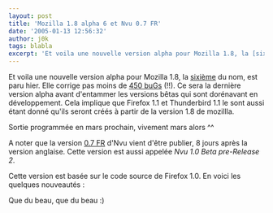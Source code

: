 ```yaml
---
layout: post
title: 'Mozilla 1.8 alpha 6 et Nvu 0.7 FR'
date: '2005-01-13 12:56:32'
author: j0k
tags: blabla
excerpt: 'Et voila une nouvelle version alpha pour Mozilla 1.8, la [sixième](http://ftp.mozilla.org/pub/mozilla.org/mozilla/releases/mozilla1.8a6/) du nom, est paru hier.   Elle corrige pas moins de [450 buGs](http://www.mozilla.org/releases/mozilla1.8a6/changelog.html) (!!).   Ce sera la dernière version alpha avant d''entammer les versions bêtas qui sont      ...'
---
```


Et voila une nouvelle version alpha pour Mozilla 1.8, la [sixième](http://ftp.mozilla.org/pub/mozilla.org/mozilla/releases/mozilla1.8a6/) du nom, est paru hier.   Elle corrige pas moins de [450 buGs](http://www.mozilla.org/releases/mozilla1.8a6/changelog.html) (!!).   Ce sera la dernière version alpha avant d'entammer les versions bêtas qui sont dorénavant en développement. Cela implique que Firefox 1.1 et Thunderbird 1.1 le sont aussi étant donné qu'ils seront créés à partir de la version 1.8 de mozillla.

Sortie programmée en mars prochain, vivement mars alors ^^

A noter que la version [0.7 FR](http://frenchmozilla.sourceforge.net/nvu/) d'Nvu vient d'être publier, 8 jours après la version anglaise. Cette version est aussi appelée *Nvu 1.0 Beta pre-Release 2*.

Cette version est basée sur le code source de Firefox 1.0. En voici les quelques nouveautés :

Que du beau, que du beau :)
